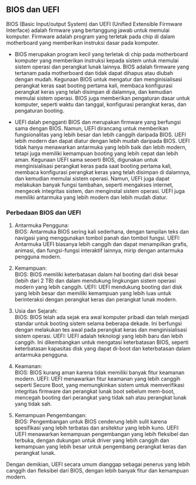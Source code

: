 ## BIOS dan UEFI 

 BIOS (Basic Input/output System) dan UEFI (Unified Extensible Firmware Interface) adalah firmware yang bertanggung jawab untuk memulai komputer. 
 Firmware adalah program yang terletak pada chip di dalam motherboard yang memberikan instruksi dasar pada komputer. 

  - BIOS merupakan program kecil yang terletak di chip pada motherboard komputer yang memberikan instruksi kepada sistem untuk memulai sistem operasi dan perangkat lunak lainnya.
  BIOS adalah firmware yang tertanam pada motherboard dan tidak dapat dihapus atau diubah dengan mudah. Kegunaan BIOS untuk mengatur dan menginisialisasi perangkat keras saat booting pertama kali, membaca konfigurasi perangkat keras yang telah disimpan di dalamnya, dan kemudian memulai sistem operasi.
  BIOS juga memberikan pengaturan dasar untuk komputer, seperti waktu dan tanggal, konfigurasi perangkat keras, dan pengaturan booting.


  - UEFI dalah pengganti BIOS dan merupakan firmware yang berfungsi sama dengan BIOS. Namun, UEFI dirancang untuk memberikan fungsionalitas yang lebih besar dan lebih canggih daripada BIOS.
  UEFI lebih modern dan dapat diatur dengan lebih mudah daripada BIOS. UEFI tidak hanya menawarkan antarmuka yang lebih baik dan lebih modern, tetapi juga memiliki kemampuan booting yang lebih cepat dan lebih aman.
  Kegunaan UEFI sama seoerti BIOS, digunakan untuk menginisialisasi perangkat keras pada saat booting pertama kali, membaca konfigurasi perangkat keras yang telah disimpan di dalamnya, dan kemudian memulai sistem operasi.
  Namun, UEFI juga dapat melakukan banyak fungsi tambahan, seperti mengakses internet, mengecek integritas sistem, dan menginstal sistem operasi. UEFI juga memiliki antarmuka yang lebih modern dan lebih mudah diatur.


### Perbedaan BIOS dan UEFI
  1. Antarmuka Pengguna: <br>
      BIOS: Antarmuka BIOS sering kali sederhana, dengan tampilan teks dan navigasi yang menggunakan tombol panah dan tombol fungsi.
      UEFI: Antarmuka UEFI biasanya lebih canggih dan dapat menampilkan grafis, animasi, dan fungsi-fungsi interaktif lainnya, mirip dengan antarmuka pengguna modern.

  2. Kemampuan: <br>
      BIOS: BIOS memiliki keterbatasan dalam hal booting dari disk besar (lebih dari 2 TB) dan dalam mendukung lingkungan sistem operasi modern yang lebih canggih.
      UEFI: UEFI mendukung booting dari disk yang lebih besar dan memiliki kemampuan yang lebih luas untuk berinteraksi dengan perangkat keras dan perangkat lunak modern.
     
  3. Usia dan Sejarah: <br>
      BIOS: BIOS telah ada sejak era awal komputer pribadi dan telah menjadi standar untuk booting sistem selama beberapa dekade. Ini berfungsi dengan melakukan tes awal pada perangkat keras dan menginisialisasi sistem operasi.
      UEFI: UEFI adalah teknologi yang lebih baru dan lebih canggih. Ini dikembangkan untuk mengatasi keterbatasan BIOS, seperti keterbatasan kapasitas disk yang dapat di-boot dan keterbatasan dalam antarmuka pengguna.
  
  4. Keamanan: <br>
      BIOS: BIOS kurang aman karena tidak memiliki banyak fitur keamanan modern.
      UEFI: UEFI menawarkan fitur keamanan yang lebih canggih seperti Secure Boot, yang memungkinkan sistem untuk memverifikasi integritas firmware dan perangkat lunak boot sebelum mem-boot, mencegah booting dari perangkat yang tidak sah atau perangkat lunak yang tidak sah.
     
  5. Kemampuan Pengembangan: <br>
      BIOS: Pengembangan untuk BIOS cenderung lebih sulit karena spesifikasi yang lebih terbatas dan arsitektur yang lebih kuno.
      UEFI: UEFI menawarkan kemampuan pengembangan yang lebih fleksibel dan terbuka, dengan dukungan untuk driver yang lebih canggih dan kemampuan yang lebih besar untuk pengembang perangkat keras dan perangkat lunak.

Dengan demikian, UEFI secara umum dianggap sebagai penerus yang lebih canggih dan fleksibel dari BIOS, dengan lebih banyak fitur dan kemampuan modern.
